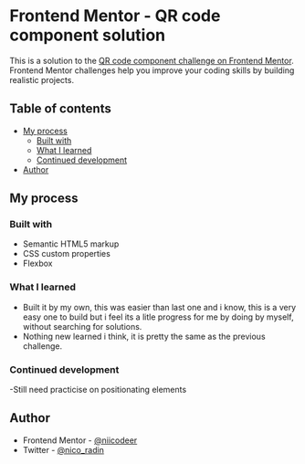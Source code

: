 # Frontend Mentor - QR code component solution

This is a solution to the [QR code component challenge on Frontend Mentor](https://www.frontendmentor.io/challenges/qr-code-component-iux_sIO_H). Frontend Mentor challenges help you improve your coding skills by building realistic projects. 

## Table of contents

- [My process](#my-process)
  - [Built with](#built-with)
  - [What I learned](#what-i-learned)
  - [Continued development](#continued-development)
- [Author](#author)


## My process

### Built with

- Semantic HTML5 markup
- CSS custom properties
- Flexbox

### What I learned
- Built it by my own, this was easier than last one and i know, this is a very easy one to build but i feel its a litle progress for me by doing by myself, without searching for solutions.
- Nothing new learned i think, it is pretty the same as the previous challenge.

### Continued development
-Still need practicise on positionating elements

## Author

- Frontend Mentor - [@niicodeer](https://www.frontendmentor.io/profile/niicodeer)
- Twitter - [@nico_radin](https://www.twitter.com/nico_radin)
